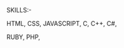 

SKILLS:-

 HTML, CSS, JAVASCRIPT, C, C++, C#, 

 RUBY, PHP, 






<!---
C0DEGamer/C0DEGamer is a ✨ special ✨ repository because its `README.md` (this file) appears on your GitHub profile.
You can click the Preview link to take a look at your changes.
--->
